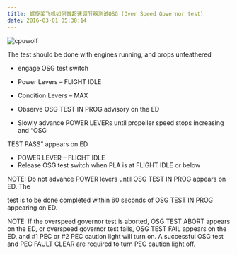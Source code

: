 ```yaml
---
title: 螺旋桨飞机如何做超速调节器测试OSG (Over Speed Governor test)
date: 2016-03-01 05:38:14
---
```



![cpuwolf](/images/data/attachment/201603/01/213614aexeub1s60uz1r8o.jpg)

The test should be done with engines running, and props unfeathered

* engage OSG test switch 


* Power Levers – FLIGHT IDLE
* Condition Levers – MAX
* Observe OSG TEST IN PROG advisory on the ED
* Slowly advance POWER LEVERs until propeller speed stops increasing and “OSG

TEST PASS” appears on ED



* POWER LEVER – FLIGHT IDLE
* Release OSG test switch when PLA is at FLIGHT IDLE or below




NOTE: Do not advance POWER levers until OSG TEST IN PROG appears on ED. The

test is to be done completed within 60 seconds of OSG TEST IN PROG appearing
on ED.



NOTE: If the overspeed governor test is aborted, OSG TEST ABORT appears on the ED,
or overspeed governor test fails, OSG TEST FAIL appears on the ED, and 
#1 PEC
or 
#2 PEC caution light will turn on. A successful OSG test and PEC FAULT
CLEAR are required to turn PEC caution light off.


